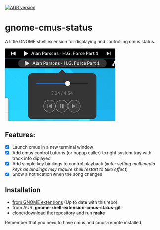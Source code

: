 [![AUR version](https://img.shields.io/aur/version/gnome-shell-extension-cmus-status-git?style=for-the-badge)](https://aur.archlinux.org/packages/gnome-shell-extension-cmus-status-git/)
# gnome-cmus-status
A little GNOME shell extension for displaying and controlling cmus status.

![Screenshot](screenshot1.png)

## Features:
- [x] Launch cmus in a new terminal window
- [x] Add cmus control buttons (or popup caller) to right system tray with track info diplayed
- [x] Add simple key bindings to control playback (_note: setting multimedia keys as bindings may require shell restart to take effect_)
- [x] Show a notification when the song changes

## Installation

* [from GNOME extensions](https://extensions.gnome.org/extension/1934/cmus-status/) (Up to date with this repo).
* from AUR: **gnome-shell-extension-cmus-status-git**
* clone/download the repository and run **make**

Remember that you need to have cmus and cmus-remote installed.
